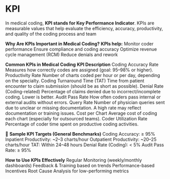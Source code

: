 # KPI
In medical coding, **KPI stands for Key Performance Indicator**. KPIs are measurable values that help evaluate the efficiency, accuracy, productivity, and quality of the coding process and team

**Why Are KPIs Important in Medical Coding?**
**KPIs help:**
Monitor coder performance
Ensure compliance and coding accuracy
Optimize revenue cycle management (RCM)
Reduce denials and rework

**Common KPIs in Medical Coding**
**KPI	Description**
Coding Accuracy Rate	Measures how correctly codes are assigned (goal: 95–98% or higher).
Productivity Rate	Number of charts coded per hour or per day, depending on the specialty.
Coding Turnaround Time (TAT)	Time from patient encounter to claim submission (should be as short as possible).
Denial Rate (Coding-related)	Percentage of claims denied due to incorrect/incomplete coding. Lower is better.
Audit Pass Rate	How often coders pass internal or external audits without errors.
Query Rate	Number of physician queries sent due to unclear or missing documentation. A high rate may reflect documentation or training issues.
Cost per Chart	Average cost of coding each chart (especially for outsourced teams).
Coder Utilization Rate	Percentage of coder time spent on productive coding activities.

🔁 **Sample KPI Targets (General Benchmarks)**
Coding Accuracy: ≥ 95%
Inpatient Productivity: ~2–3 charts/hour
Outpatient Productivity: ~20–25 charts/hour
TAT: Within 24–48 hours
Denial Rate (Coding): < 5%
Audit Pass Rate: ≥ 95%

**How to Use KPIs Effectively**
Regular Monitoring (weekly/monthly dashboards)
Feedback & Training based on trends
Performance-based Incentives
Root Cause Analysis for low-performing metrics
